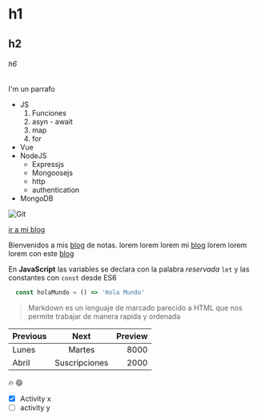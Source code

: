 # h1
## h2
###### h6

I'm un parrafo


* JS
  1. Funciones
  2. asyn - await
  3. map
  4. for
* Vue
* NodeJS
    * Expressjs
    * Mongoosejs
    * http
    * authentication
* MongoDB

![Git](https://res.cloudinary.com/dqhme1rod/image/upload/v1651182155/blog-p/upbvzo5fczdxqz4vt8b1.jpg)

[ir a mi blog](neider-notes.netlify.app)

Bienvenidos a mis [blog] de notas. lorem lorem lorem
mi [blog] lorem lorem lorem con este [blog]

[blog]: neidernotes.netlify.app



En **JavaScript** las variables se declara con la palabra *reservada* `let` y las constantes con `const` desde ES6


```javascript
  const holaMundo = () => 'Hola Mundo'
```  


>   Markdown es un lenguaje de marcado parecido a HTML que nos permite trabajar de manera rapida y ordenada

Previous | Next | Preview
---|:---:|---:
Lunes | Martes | 8000
Abril | Suscripciones | 2000 


:fire: :smile:


- [x] Activity x
- [ ] activity y
